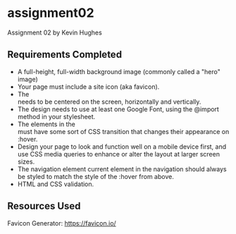 # assignment02

Assignment 02 by Kevin Hughes

## Requirements Completed
- A full-height, full-width background image (commonly called a "hero" image)
- Your page must include a site icon (aka favicon).
- The <main> needs to be centered on the screen, horizontally and vertically.
- The design needs to use at least one Google Font, using the @import method in your stylesheet.
- The elements in the <nav> must have some sort of CSS transition that changes their appearance on :hover.
- Design your page to look and function well on a mobile device first, and use CSS media queries to enhance or alter the layout at larger screen sizes.
- The navigation element current element in the navigation should always be styled to match the style of the :hover from above.
- HTML and CSS validation.

## Resources Used
Favicon Generator: https://favicon.io/